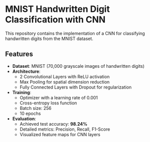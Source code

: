 # MNIST Handwritten Digit Classification with CNN

This repository contains the implementation of a CNN for classifying handwritten digits from the MNIST dataset.

## Features

- **Dataset**: MNIST (70,000 grayscale images of handwritten digits)
- **Architecture**:
  - 2 Convolutional Layers with ReLU activation
  - Max Pooling for spatial dimension reduction
  - Fully Connected Layers with Dropout for regularization
- **Training**:
  - Optimizer with a learning rate of 0.001
  - Cross-entropy loss function
  - Batch size: 256
  - 10 epochs
- **Evaluation**:
  - Achieved test accuracy: **98.24%**
  - Detailed metrics: Precision, Recall, F1-Score
  - Visualized feature maps for CNN layers
